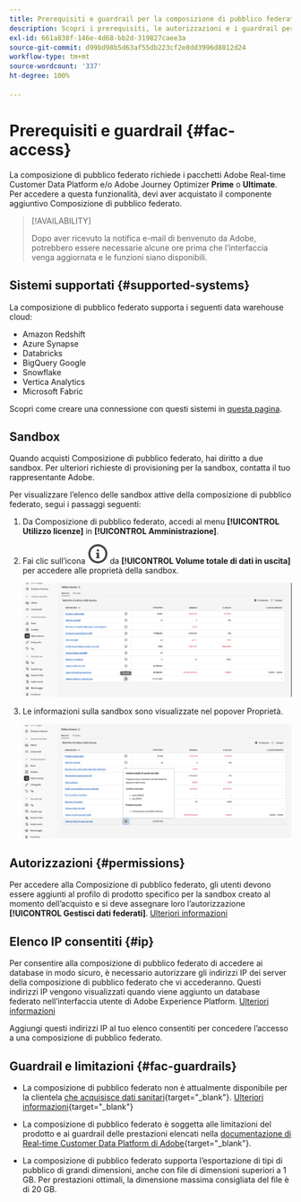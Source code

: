 ```yaml
---
title: Prerequisiti e guardrail per la composizione di pubblico federato
description: Scopri i prerequisiti, le autorizzazioni e i guardrail per la composizione di pubblico federato
exl-id: 661a838f-146e-4d68-bb2d-319827caee3a
source-git-commit: d99bd98b5d63af55db223cf2e8dd3996d8012d24
workflow-type: tm+mt
source-wordcount: '337'
ht-degree: 100%

---
```


# Prerequisiti e guardrail {#fac-access}

La composizione di pubblico federato richiede i pacchetti Adobe Real-time Customer Data Platform e/o Adobe Journey Optimizer **Prime** o **Ultimate**. Per accedere a questa funzionalità, devi aver acquistato il componente aggiuntivo Composizione di pubblico federato.

>[!AVAILABILITY]
>
>Dopo aver ricevuto la notifica e-mail di benvenuto da Adobe, potrebbero essere necessarie alcune ore prima che l’interfaccia venga aggiornata e le funzioni siano disponibili.

## Sistemi supportati {#supported-systems}

La composizione di pubblico federato supporta i seguenti data warehouse cloud:

* Amazon Redshift
* Azure Synapse
* Databricks
* BigQuery Google
* Snowflake
* Vertica Analytics
* Microsoft Fabric

Scopri come creare una connessione con questi sistemi in [questa pagina](../connections/connections.md).

## Sandbox

Quando acquisti Composizione di pubblico federato, hai diritto a due sandbox. Per ulteriori richieste di provisioning per la sandbox, contatta il tuo rappresentante Adobe.

Per visualizzare l’elenco delle sandbox attive della composizione di pubblico federato, segui i passaggi seguenti:

1. Da Composizione di pubblico federato, accedi al menu **[!UICONTROL Utilizzo licenze]** in **[!UICONTROL Amministrazione]**.

1. Fai clic sull’icona ![](assets/do-not-localize/Smock_InfoOutline_18_N.svg) da **[!UICONTROL Volume totale di dati in uscita]** per accedere alle proprietà della sandbox.

   ![](assets/sandbox_1.png)

1. Le informazioni sulla sandbox sono visualizzate nel popover Proprietà.

   ![](assets/sandbox_2.png)

## Autorizzazioni {#permissions}

Per accedere alla Composizione di pubblico federato, gli utenti devono essere aggiunti al profilo di prodotto specifico per la sandbox creato al momento dell’acquisto e si deve assegnare loro l’autorizzazione **[!UICONTROL Gestisci dati federati]**. [Ulteriori informazioni](feature-access.md)

## Elenco IP consentiti {#ip}

Per consentire alla composizione di pubblico federato di accedere ai database in modo sicuro, è necessario autorizzare gli indirizzi IP dei server della composizione di pubblico federato che vi accederanno. Questi indirizzi IP vengono visualizzati quando viene aggiunto un database federato nell’interfaccia utente di Adobe Experience Platform. [Ulteriori informazioni](../connections/connections.md)

Aggiungi questi indirizzi IP al tuo elenco consentiti per concedere l’accesso a una composizione di pubblico federato.

## Guardrail e limitazioni {#fac-guardrails}

* La composizione di pubblico federato non è attualmente disponibile per la clientela [che acquisisce dati sanitari](https://experienceleague.adobe.com/it/docs/events/customer-data-management-voices-recordings/governance/healthcare-shield){target="_blank"}. [Ulteriori informazioni](https://experienceleague.adobe.com/it/docs/journey-optimizer/using/audiences-profiles-identities/audiences/about-audiences){target="_blank"}

<!--
* Federated Audience Composition is compatible with Privacy & Security Shield and can be used in all verticals except for healthcare industries. Currently, Federated Audience Composition cannot be licensed to customers looking to ingest health data. [Learn more](https://experienceleague.adobe.com/en/docs/events/customer-data-management-voices-recordings/governance/healthcare-shield){target="_blank"}-->

* La composizione di pubblico federato è soggetta alle limitazioni del prodotto e ai guardrail delle prestazioni elencati nella [documentazione di Real-time Customer Data Platform di Adobe](https://experienceleague.adobe.com/it/docs/experience-platform/profile/guardrails){target="_blank"}.

* La composizione di pubblico federato supporta l’esportazione di tipi di pubblico di grandi dimensioni, anche con file di dimensioni superiori a 1 GB. Per prestazioni ottimali, la dimensione massima consigliata del file è di 20 GB.


